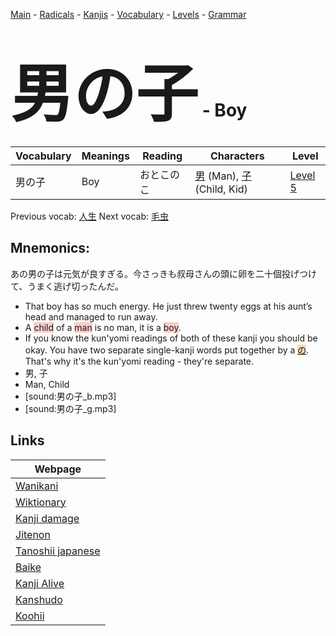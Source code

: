 <style> bigfont {font-size: 100px}</style>
[Main](../README.md) -
[Radicals](../radicals.md) -
[Kanjis](../kanjis.md) -
[Vocabulary](../vocabulary.md) -
[Levels](../levels.md) -
[Grammar](../grammar.md)
# <bigfont> 男の子</bigfont> - Boy 

| Vocabulary | Meanings | Reading | Characters | Level |
| --- | --- | --- | --- | --- |
| 男の子 | Boy | おとこのこ |  [男](../kanjis/男.md) (Man), [子](../kanjis/子.md) (Child, Kid) | [Level 5](../levels/wk_level5.md) |

Previous vocab: [人生](人生.md) Next vocab: [毛虫](毛虫.md) 

## Mnemonics:
あの男の子は元気が良すぎる。今さっきも叔母さんの頭に卵を二十個投げつけて、うまく逃げ切ったんだ。
* That boy has so much energy. He just threw twenty eggs at his aunt’s head and managed to run away.
* A <span style="background-color:#ffcccb"> child</span> of a <span style="background-color:#ffcccb"> man</span> is no man, it is a <span style="background-color:#ffcccb"> boy</span>.
* If you know the kun'yomi readings of both of these kanji you should be okay. You have two separate single-kanji words put together by a <span style="background-color:#fed8b1"> [の](https://jisho.org/search/の)</span>. That's why it's the kun'yomi reading - they're separate. 
* 男, 子
* Man, Child
* [sound:男の子_b.mp3]
* [sound:男の子_g.mp3]


## Links 

| Webpage |
| --- |
| [Wanikani          ](https://www.wanikani.com/kanji/男の子) |
| [Wiktionary        ](https://en.wiktionary.org/wiki/男の子) |
| [Kanji damage      ](http://www.kanjidamage.com/kanji/search?utf8=✓&q=男の子) |
| [Jitenon           ](https://jitenon.com/kanji/男の子) |
| [Tanoshii japanese ](https://www.tanoshiijapanese.com/dictionary/kanji.cfm?k=男の子) |
| [Baike             ](https://baike.baidu.com/item/男の子) |
| [Kanji Alive       ](https://app.kanjialive.com/男の子) |
| [Kanshudo          ](https://www.kanshudo.com/searchmn?q=男の子) |
| [Koohii            ](https://kanji.koohii.com/study/kanji/男の子) |
